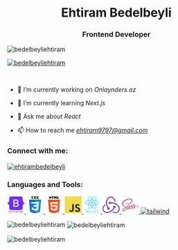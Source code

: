 <h1 align="center"> Ehtiram Bedelbeyli</h1>
<h3 align="center">Frontend Developer</h3>

<p align="left"> <img src="https://komarev.com/ghpvc/?username=bedelbeyliehtiram&label=Profile%20views&color=0e75b6&style=flat" alt="bedelbeyliehtiram" /> </p>

<p align="left"> <a href="https://github.com/ryo-ma/github-profile-trophy"><img src="https://github-profile-trophy.vercel.app/?username=bedelbeyliehtiram" alt="bedelbeyliehtiram" /></a> </p>

<p align="left"> <a href="https://twitter.com/" target="blank"><img src="https://img.shields.io/twitter/follow/?logo=twitter&style=for-the-badge" alt="" /></a> </p>

- 🔭 I’m currently working on *Onlaynders.az*

- 🌱 I’m currently learning *Next.js*

- 💬 Ask me about *React*

- 📫 How to reach me *ehtiram9797@gmail.com*

<h3 align="left">Connect with me:</h3>
<p align="left">
<a href="https://instagram.com/ehtirambedelbeyli" target="blank"><img align="center" src="https://raw.githubusercontent.com/rahuldkjain/github-profile-readme-generator/master/src/images/icons/Social/instagram.svg" alt="ehtirambedelbeyli" height="30" width="40" /></a>
</p>

<h3 align="left">Languages and Tools:</h3>
<p align="left"> <a href="https://getbootstrap.com" target="_blank" rel="noreferrer"> <img src="https://raw.githubusercontent.com/devicons/devicon/master/icons/bootstrap/bootstrap-plain-wordmark.svg" alt="bootstrap" width="40" height="40"/> </a> <a href="https://www.w3schools.com/css/" target="_blank" rel="noreferrer"> <img src="https://raw.githubusercontent.com/devicons/devicon/master/icons/css3/css3-original-wordmark.svg" alt="css3" width="40" height="40"/> </a> <a href="https://www.w3.org/html/" target="_blank" rel="noreferrer"> <img src="https://raw.githubusercontent.com/devicons/devicon/master/icons/html5/html5-original-wordmark.svg" alt="html5" width="40" height="40"/> </a> <a href="https://developer.mozilla.org/en-US/docs/Web/JavaScript" target="_blank" rel="noreferrer"> <img src="https://raw.githubusercontent.com/devicons/devicon/master/icons/javascript/javascript-original.svg" alt="javascript" width="40" height="40"/> </a> <a href="https://reactjs.org/" target="_blank" rel="noreferrer"> <img src="https://raw.githubusercontent.com/devicons/devicon/master/icons/react/react-original-wordmark.svg" alt="react" width="40" height="40"/> </a> <a href="https://redux.js.org" target="_blank" rel="noreferrer"> <img src="https://raw.githubusercontent.com/devicons/devicon/master/icons/redux/redux-original.svg" alt="redux" width="40" height="40"/> </a> <a href="https://sass-lang.com" target="_blank" rel="noreferrer"> <img src="https://raw.githubusercontent.com/devicons/devicon/master/icons/sass/sass-original.svg" alt="sass" width="40" height="40"/> </a> <a href="https://tailwindcss.com/" target="_blank" rel="noreferrer"> <img src="https://www.vectorlogo.zone/logos/tailwindcss/tailwindcss-icon.svg" alt="tailwind" width="40" height="40"/> </a> </p>

<p><img align="left" src="https://github-readme-stats.vercel.app/api/top-langs?username=bedelbeyliehtiram&show_icons=true&locale=en&layout=compact" alt="bedelbeyliehtiram" /></p>

<p>&nbsp;<img align="center" src="https://github-readme-stats.vercel.app/api?username=bedelbeyliehtiram&show_icons=true&locale=en" alt="bedelbeyliehtiram" /></p>

<p><img align="center" src="https://github-readme-streak-stats.herokuapp.com/?user=bedelbeyliehtiram&" alt="bedelbeyliehtiram" /></p>
